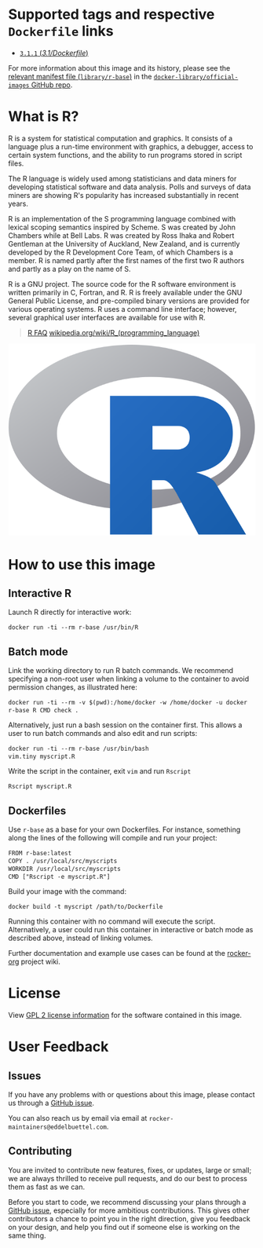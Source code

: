 # Supported tags and respective `Dockerfile` links

- [`3.1.1` (*3.1/Dockerfile*)](https://github.com/docker-library/gcc/blob/ba6f069df8e6c838d0465b09215e96f8d5d65269/4.6/Dockerfile)

For more information about this image and its history, please see the
[relevant manifest file (`library/r-base`)](https://github.com/docker-library/official-images/blob/master/library/r-base)
in the
[`docker-library/official-images` GitHub repo](https://github.com/docker-library/official-images).
<!-- DE: Do we have such a manifest file ? -->


# What is R?

R is a system for statistical computation and graphics. It consists of a
language plus a run-time environment with graphics, a debugger, access to
certain system functions, and the ability to run programs stored in script
files.

The R language is widely used among statisticians and data miners for
developing statistical software and data analysis. Polls and surveys of data
miners are showing R's popularity has increased substantially in recent
years.

R is an implementation of the S programming language combined with lexical
scoping semantics inspired by Scheme. S was created by John Chambers while at
Bell Labs. R was created by Ross Ihaka and Robert Gentleman at the University
of Auckland, New Zealand, and is currently developed by the R Development
Core Team, of which Chambers is a member. R is named partly after the first
names of the first two R authors and partly as a play on the name of S.

R is a GNU project. The source code for the R software environment is written
primarily in C, Fortran, and R. R is freely available under the GNU General
Public License, and pre-compiled binary versions are provided for various
operating systems. R uses a command line interface; however, several
graphical user interfaces are available for use with R. 

> [R FAQ](http://cran.r-project.org/doc/FAQ/R-FAQ.html#What-is-R_003f)
> [wikipedia.org/wiki/R_(programming_language)](http://en.wikipedia.org/wiki/R_(programming_language))

![logo](https://raw.githubusercontent.com/docker-library/docs/master/r-base/logo.png)

# How to use this image

## Interactive R ##

Launch R directly for interactive work:

    docker run -ti --rm r-base /usr/bin/R

## Batch mode ##

Link the working directory to run R batch commands. We recommend specifying a non-root user when linking a volume to the container to avoid permission changes, as illustrated here:

    docker run -ti --rm -v $(pwd):/home/docker -w /home/docker -u docker r-base R CMD check .

Alternatively, just run a bash session on the container first.  This allows a user to run batch commands and also edit and run scripts:

    docker run -ti --rm r-base /usr/bin/bash
    vim.tiny myscript.R

Write the script in the container, exit `vim` and run `Rscript`

    Rscript myscript.R


## Dockerfiles ##

Use `r-base` as a base for your own Dockerfiles. For instance, something along the lines of the following will compile and run your project:

    FROM r-base:latest
    COPY . /usr/local/src/myscripts
    WORKDIR /usr/local/src/myscripts
    CMD ["Rscript -e myscript.R"]

Build your image with the command:

    docker build -t myscript /path/to/Dockerfile

Running this container with no command will execute the script. Alternatively, a user could run this container in interactive or batch mode as described above, instead of linking volumes.

Further documentation and example use cases can be found at the [rocker-org](https://github.com/rocker-org/rocker/wiki) project wiki.


# License

View [GPL 2 license information](https://github.com/rocker-org/rocker/blob/master/LICENSE)
for the software contained in this image.

# User Feedback

## Issues

If you have any problems with or questions about this image, please contact
us through a [GitHub issue](https://github.com/rocker-org/rocker/issues).

You can also reach us by email via email at `rocker-maintainers@eddelbuettel.com`.


## Contributing

You are invited to contribute new features, fixes, or updates, large or small;
we are always thrilled to receive pull requests, and do our best to process them
as fast as we can.

Before you start to code, we recommend discussing your plans through a
[GitHub issue](https://github.com/rocker-org/rocker/issues), especially for
more ambitious contributions. This gives other contributors a chance to point
you in the right direction, give you feedback on your design, and help you
find out if someone else is working on the same thing.
